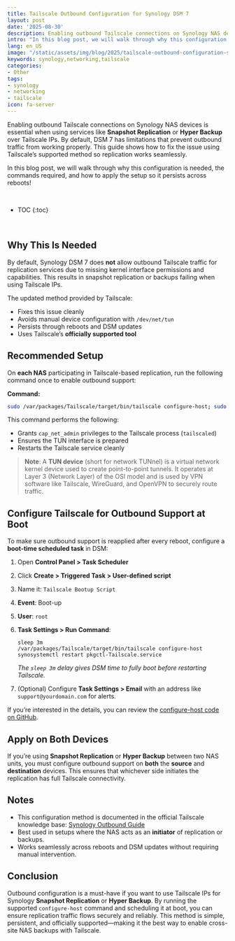 ```yaml
---
title: Tailscale Outbound Configuration for Synology DSM 7
layout: post
date: '2025-08-30'
description: Enabling outbound Tailscale connections on Synology NAS devices is essential when using services like **Snapshot Replication** or **Hyper Backup** over Tailscale IPs. 
intro: "In this blog post, we will walk through why this configuration is needed, the commands required, and how to apply the setup so it persists across reboots." 
lang: en_US
image: "/static/assets/img/blog/2025/tailscale-outbound-configuration-synology/tailscale-outbound-configuration-synology.png"
keywords: synology,networking,tailscale
categories:
- Other
tags:
- synology
- networking
- tailscale
icon: fa-server
---
```


Enabling outbound Tailscale connections on Synology NAS devices is essential when using services like **Snapshot Replication** or **Hyper Backup** over Tailscale IPs. By default, DSM 7 has limitations that prevent outbound traffic from working properly. This guide shows how to fix the issue using Tailscale’s supported method so replication works seamlessly.

In this blog post, we will walk through why this configuration is needed, the commands required, and how to apply the setup so it persists across reboots!

<br>

* TOC 
{:toc}

<br>

## Why This Is Needed

By default, Synology DSM 7 does **not** allow outbound Tailscale traffic for replication services due to missing kernel interface permissions and capabilities. This results in snapshot replication or backups failing when using Tailscale IPs.  

The updated method provided by Tailscale:

* Fixes this issue cleanly  
* Avoids manual device configuration with `/dev/net/tun`  
* Persists through reboots and DSM updates  
* Uses Tailscale’s **officially supported tool**  

## Recommended Setup

On **each NAS** participating in Tailscale-based replication, run the following command once to enable outbound support:

**Command:**  

```bash
sudo /var/packages/Tailscale/target/bin/tailscale configure-host; sudo synosystemctl restart pkgctl-Tailscale.service
```

This command performs the following:

* Grants `cap_net_admin` privileges to the Tailscale process (`tailscaled`)  
* Ensures the TUN interface is prepared  
* Restarts the Tailscale service cleanly  

> **Note**: A **TUN device** (short for network TUNnel) is a virtual network kernel device used to create point-to-point tunnels. It operates at Layer 3 (Network Layer) of the OSI model and is used by VPN software like Tailscale, WireGuard, and OpenVPN to securely route traffic.

## Configure Tailscale for Outbound Support at Boot

To make sure outbound support is reapplied after every reboot, configure a **boot-time scheduled task** in DSM:

1. Open **Control Panel > Task Scheduler**  
2. Click **Create > Triggered Task > User-defined script**  
3. Name it: `Tailscale Bootup Script`  
4. **Event**: Boot-up  
5. **User**: `root`  
6. **Task Settings > Run Command**:  

   ```
   sleep 3m
   /var/packages/Tailscale/target/bin/tailscale configure-host
   synosystemctl restart pkgctl-Tailscale.service
   ```

   *The `sleep 3m` delay gives DSM time to fully boot before restarting Tailscale.*  

7. (Optional) Configure **Task Settings > Email** with an address like `support@yourdomain.com` for alerts.

If you’re interested in the details, you can review the [configure-host code on GitHub](https://github.com/tailscale/tailscale/blob/main/cmd/tailscale/cli/configure-synology.go).

## Apply on Both Devices

If you’re using **Snapshot Replication** or **Hyper Backup** between two NAS units, you must configure outbound support on **both** the **source** and **destination** devices. This ensures that whichever side initiates the replication has full Tailscale connectivity.

## Notes

* This configuration method is documented in the official Tailscale knowledge base: [Synology Outbound Guide](https://tailscale.com/kb/1131/synology-outbound/)  
* Best used in setups where the NAS acts as an **initiator** of replication or backups.  
* Works seamlessly across reboots and DSM updates without requiring manual intervention.  

## Conclusion

Outbound configuration is a must-have if you want to use Tailscale IPs for Synology **Snapshot Replication** or **Hyper Backup**. By running the supported `configure-host` command and scheduling it at boot, you can ensure replication traffic flows securely and reliably. This method is simple, persistent, and officially supported—making it the best way to enable cross-site NAS backups with Tailscale.
